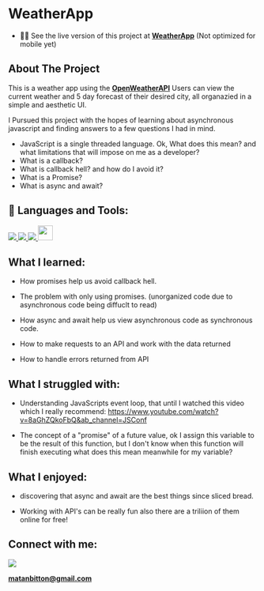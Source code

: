 # WeatherApp

- 👨‍💻 See the live version of this project at **[WeatherApp](https://matanbitton.github.io/WeatherApp/)** (Not optimized for mobile yet)

## About The Project

This is a weather app using the **[OpenWeatherAPI](https://openweathermap.org/api)** 
Users can view the current weather and 5 day forecast of their desired city, all organazied in a simple and aesthetic UI.

I Pursued this project with the hopes of learning about asynchronous javascript and finding answers to a few questions I had in mind.

- JavaScript is a single threaded language. Ok, What does this mean? and what limitations that will impose on me as a developer?
- What is a callback?
- What is callback hell? and how do I avoid it?
- What is a Promise?
- What is async and await?


## 🚀 Languages and Tools:

<p align="left"> 
    <a href="https://developer.mozilla.org/en-US/docs/Web/JavaScript" target="_blank"> <img src="https://img.icons8.com/color/48/000000/javascript.png"/> </a> 
    <a href="https://www.w3.org/html/" target="_blank"> <img src="https://img.icons8.com/color/48/000000/html-5.png"/> </a> 
    <a href="https://www.w3schools.com/css/" target="_blank"> <img src="https://img.icons8.com/color/48/000000/css3.png"/> </a> 
   <a href="https://webpack.js.org/" > <img src="https://webpack.js.org/icon-pwa-512x512.d3dae4189855b3a72ff9.png" style = "width: 30px"> </a>
</p>

## What I learned:

- How promises help us avoid callback hell.

- The problem with only using promises. (unorganized code due to asynchronous code being diffuclt to read)

- How async and await help us view asynchronous code as synchronous code.

- How to make requests to an API and work with the data returned

- How to handle errors returned from API

## What I struggled with:

- Understanding JavaScripts event loop, that until I watched this video which I really recommend: https://www.youtube.com/watch?v=8aGhZQkoFbQ&ab_channel=JSConf

- The concept of a "promise" of a future value, 
ok I assign this variable to be the result of this function, but I don't know when this function will finish executing what does this mean meanwhile for my variable?

## What I enjoyed:

- discovering that async and await are the best things since sliced bread.

- Working with API's can be really fun also there are a triliion of them online for free!

## Connect with me:

<p align="left">

<a href = "https://www.linkedin.com/in/matan-bitton-90a054210/"><img src="https://img.icons8.com/fluent/48/000000/linkedin.png"/></a>

**matanbitton@gmail.com**
